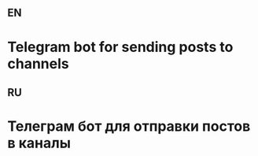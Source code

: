 ## EN

# Telegram bot for sending posts to channels

## RU

# Телеграм бот для отправки постов в каналы